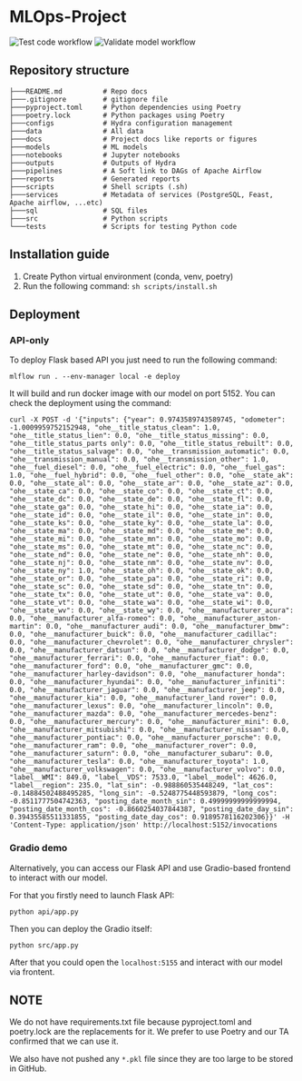 # MLOps-Project
![Test code workflow](https://github.com/Palandr123/MLOps-Project/actions/workflows/test-code.yaml/badge.svg)
![Validate model workflow](https://github.com/Palandr123/MLOps-Project/actions/workflows/validate-model.yaml/badge.svg)
## Repository structure
```
├───README.md          # Repo docs
├───.gitignore         # gitignore file
├───pyproject.toml     # Python dependencies using Poetry
├───poetry.lock        # Python packages using Poetry
├───configs            # Hydra configuration management
├───data               # All data
├───docs               # Project docs like reports or figures
├───models             # ML models
├───notebooks          # Jupyter notebooks
├───outputs            # Outputs of Hydra
├───pipelines          # A Soft link to DAGs of Apache Airflow
├───reports            # Generated reports 
├───scripts            # Shell scripts (.sh)
├───services           # Metadata of services (PostgreSQL, Feast, Apache airflow, ...etc)
├───sql                # SQL files
├───src                # Python scripts
└───tests              # Scripts for testing Python code
```

## Installation guide
1. Create Python virtual environment (conda, venv, poetry)
2. Run the following command:
    ```sh scripts/install.sh```

## Deployment
### API-only
To deploy Flask based API you just need to run the following command:

```
mlflow run . --env-manager local -e deploy
```

It will build and run docker image with our model on port 5152. You can check the deployment using the command:

```
curl -X POST -d '{"inputs": {"year": 0.9743589743589745, "odometer": -1.0009959752152948, "ohe__title_status_clean": 1.0, "ohe__title_status_lien": 0.0, "ohe__title_status_missing": 0.0, "ohe__title_status_parts only": 0.0, "ohe__title_status_rebuilt": 0.0, "ohe__title_status_salvage": 0.0, "ohe__transmission_automatic": 0.0, "ohe__transmission_manual": 0.0, "ohe__transmission_other": 1.0, "ohe__fuel_diesel": 0.0, "ohe__fuel_electric": 0.0, "ohe__fuel_gas": 1.0, "ohe__fuel_hybrid": 0.0, "ohe__fuel_other": 0.0, "ohe__state_ak": 0.0, "ohe__state_al": 0.0, "ohe__state_ar": 0.0, "ohe__state_az": 0.0, "ohe__state_ca": 0.0, "ohe__state_co": 0.0, "ohe__state_ct": 0.0, "ohe__state_dc": 0.0, "ohe__state_de": 0.0, "ohe__state_fl": 0.0, "ohe__state_ga": 0.0, "ohe__state_hi": 0.0, "ohe__state_ia": 0.0, "ohe__state_id": 0.0, "ohe__state_il": 0.0, "ohe__state_in": 0.0, "ohe__state_ks": 0.0, "ohe__state_ky": 0.0, "ohe__state_la": 0.0, "ohe__state_ma": 0.0, "ohe__state_md": 0.0, "ohe__state_me": 0.0, "ohe__state_mi": 0.0, "ohe__state_mn": 0.0, "ohe__state_mo": 0.0, "ohe__state_ms": 0.0, "ohe__state_mt": 0.0, "ohe__state_nc": 0.0, "ohe__state_nd": 0.0, "ohe__state_ne": 0.0, "ohe__state_nh": 0.0, "ohe__state_nj": 0.0, "ohe__state_nm": 0.0, "ohe__state_nv": 0.0, "ohe__state_ny": 1.0, "ohe__state_oh": 0.0, "ohe__state_ok": 0.0, "ohe__state_or": 0.0, "ohe__state_pa": 0.0, "ohe__state_ri": 0.0, "ohe__state_sc": 0.0, "ohe__state_sd": 0.0, "ohe__state_tn": 0.0, "ohe__state_tx": 0.0, "ohe__state_ut": 0.0, "ohe__state_va": 0.0, "ohe__state_vt": 0.0, "ohe__state_wa": 0.0, "ohe__state_wi": 0.0, "ohe__state_wv": 0.0, "ohe__state_wy": 0.0, "ohe__manufacturer_acura": 0.0, "ohe__manufacturer_alfa-romeo": 0.0, "ohe__manufacturer_aston-martin": 0.0, "ohe__manufacturer_audi": 0.0, "ohe__manufacturer_bmw": 0.0, "ohe__manufacturer_buick": 0.0, "ohe__manufacturer_cadillac": 0.0, "ohe__manufacturer_chevrolet": 0.0, "ohe__manufacturer_chrysler": 0.0, "ohe__manufacturer_datsun": 0.0, "ohe__manufacturer_dodge": 0.0, "ohe__manufacturer_ferrari": 0.0, "ohe__manufacturer_fiat": 0.0, "ohe__manufacturer_ford": 0.0, "ohe__manufacturer_gmc": 0.0, "ohe__manufacturer_harley-davidson": 0.0, "ohe__manufacturer_honda": 0.0, "ohe__manufacturer_hyundai": 0.0, "ohe__manufacturer_infiniti": 0.0, "ohe__manufacturer_jaguar": 0.0, "ohe__manufacturer_jeep": 0.0, "ohe__manufacturer_kia": 0.0, "ohe__manufacturer_land rover": 0.0, "ohe__manufacturer_lexus": 0.0, "ohe__manufacturer_lincoln": 0.0, "ohe__manufacturer_mazda": 0.0, "ohe__manufacturer_mercedes-benz": 0.0, "ohe__manufacturer_mercury": 0.0, "ohe__manufacturer_mini": 0.0, "ohe__manufacturer_mitsubishi": 0.0, "ohe__manufacturer_nissan": 0.0, "ohe__manufacturer_pontiac": 0.0, "ohe__manufacturer_porsche": 0.0, "ohe__manufacturer_ram": 0.0, "ohe__manufacturer_rover": 0.0, "ohe__manufacturer_saturn": 0.0, "ohe__manufacturer_subaru": 0.0, "ohe__manufacturer_tesla": 0.0, "ohe__manufacturer_toyota": 1.0, "ohe__manufacturer_volkswagen": 0.0, "ohe__manufacturer_volvo": 0.0, "label__WMI": 849.0, "label__VDS": 7533.0, "label__model": 4626.0, "label__region": 235.0, "lat_sin": -0.988860535448249, "lat_cos": -0.14884502488495285, "long_sin": -0.5248775448593879, "long_cos": -0.8511777504742363, "posting_date_month_sin": 0.49999999999999994, "posting_date_month_cos": -0.8660254037844387, "posting_date_day_sin": 0.39435585511331855, "posting_date_day_cos": 0.9189578116202306}}' -H 'Content-Type: application/json' http://localhost:5152/invocations
```

### Gradio demo
Alternatively, you can access our Flask API and use Gradio-based frontend to interact with our model.

For that you firstly need to launch Flask API:

```
python api/app.py
```

Then you can deploy the Gradio itself:

```
python src/app.py
```

After that you could open the `localhost:5155` and interact with our model via frontent.


## NOTE
We do not have requirements.txt file because pyproject.toml and poetry.lock are the replacements for it. We prefer to use Poetry and our TA confirmed that we can use it.

We also have not pushed any ```*.pkl``` file since they are too large to be stored in GitHub.